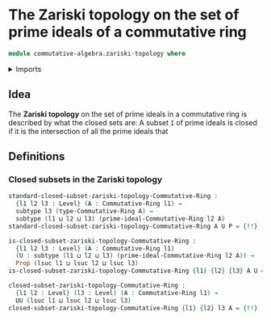 # The Zariski topology on the set of prime ideals of a commutative ring

```agda
module commutative-algebra.zariski-topology where
```

<details><summary>Imports</summary>

```agda
open import commutative-algebra.commutative-rings
open import commutative-algebra.prime-ideals-commutative-rings

open import foundation.existential-quantification
open import foundation.identity-types
open import foundation.propositions
open import foundation.subtypes
open import foundation.universe-levels
```

</details>

## Idea

The **Zariski topology** on the set of prime ideals in a commutative ring is
described by what the closed sets are: A subset `I` of prime ideals is closed if
it is the intersection of all the prime ideals that

## Definitions

### Closed subsets in the Zariski topology

```agda
standard-closed-subset-zariski-topology-Commutative-Ring :
  {l1 l2 l3 : Level} (A : Commutative-Ring l1) →
  subtype l3 (type-Commutative-Ring A) →
  subtype (l1 ⊔ l2 ⊔ l3) (prime-ideal-Commutative-Ring l2 A)
standard-closed-subset-zariski-topology-Commutative-Ring A U P = {!!}

is-closed-subset-zariski-topology-Commutative-Ring :
  {l1 l2 l3 : Level} (A : Commutative-Ring l1)
  (U : subtype (l1 ⊔ l2 ⊔ l3) (prime-ideal-Commutative-Ring l2 A)) →
  Prop (lsuc l1 ⊔ lsuc l2 ⊔ lsuc l3)
is-closed-subset-zariski-topology-Commutative-Ring {l1} {l2} {l3} A U = {!!}

closed-subset-zariski-topology-Commutative-Ring :
  {l1 l2 : Level} (l3 : Level) (A : Commutative-Ring l1) →
  UU (lsuc l1 ⊔ lsuc l2 ⊔ lsuc l3)
closed-subset-zariski-topology-Commutative-Ring {l1} {l2} l3 A = {!!}
```
